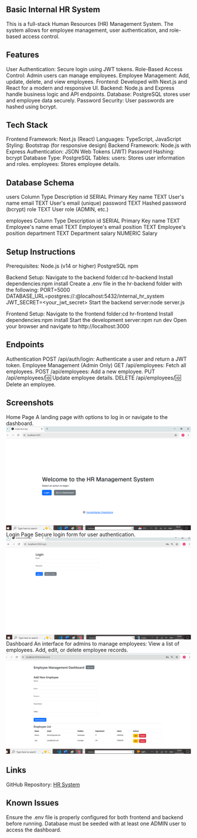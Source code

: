 ## Basic Internal HR System
This is a full-stack Human Resources (HR) Management System. The system allows for employee management, user authentication, and role-based access control.


## Features
User Authentication: Secure login using JWT tokens.
Role-Based Access Control: Admin users can manage employees.
Employee Management: Add, update, delete, and view employees.
Frontend: Developed with Next.js and React for a modern and responsive UI.
Backend: Node.js and Express handle business logic and API endpoints.
Database: PostgreSQL stores user and employee data securely.
Password Security: User passwords are hashed using bcrypt.

## Tech Stack
Frontend
    Framework: Next.js (React)
    Languages: TypeScript, JavaScript
    Styling: Bootstrap (for responsive design)
Backend
    Framework: Node.js with Express
    Authentication: JSON Web Tokens (JWT)
    Password Hashing: bcrypt
Database
    Type: PostgreSQL
    Tables:
        users: Stores user information and roles.
        employees: Stores employee details.

## Database Schema
users
    Column	    Type	    Description
    id	        SERIAL	    Primary Key
    name	    TEXT	    User's name
    email	    TEXT	    User's email (unique)
    password	TEXT	    Hashed password (bcrypt)
    role	    TEXT	    User role (ADMIN, etc.)

employees
    Column	    Type	    Description
    id	        SERIAL	    Primary Key
    name	    TEXT	    Employee's name
    email	    TEXT	    Employee's email
    position	TEXT	    Employee's position
    department	TEXT	    Department 
    salary	    NUMERIC	    Salary

## Setup Instructions
Prerequisites:
    Node.js (v14 or higher)
    PostgreSQL
    npm 

Backend Setup:
    Navigate to the backend folder:cd hr-backend
    Install dependencies:npm install
    Create a .env file in the hr-backend folder with the following:
        PORT=5000
        DATABASE_URL=postgres://<username>:<password>@localhost:5432/internal_hr_system
        JWT_SECRET=<your_jwt_secret>
    Start the backend server:node server.js

Frontend Setup:
    Navigate to the frontend folder:cd hr-frontend
    Install dependencies:npm install
    Start the development server:npm run dev
    Open your browser and navigate to http://localhost:3000

## Endpoints
Authentication
    POST /api/auth/login: Authenticate a user and return a JWT token.
Employee Management (Admin Only)
    GET /api/employees: Fetch all employees.
    POST /api/employees: Add a new employee.
    PUT /api/employees/:id: Update employee details.
    DELETE /api/employees/:id: Delete an employee.

## Screenshots
Home Page
    A landing page with options to log in or navigate to the dashboard.
    ![Home Page](./screenshots/home-page.png)
Login Page
    Secure login form for user authentication.
    ![Login Page](./screenshots/login-page.png)
Dashboard
    An interface for admins to manage employees:
        View a list of employees.
        Add, edit, or delete employee records.
    ![Dashboard](./screenshots/dashboard-page.png)

## Links
GitHub Repository: [HR System](https://github.com/Azadehpedramnia/-HR-System.git)

## Known Issues
Ensure the .env file is properly configured for both frontend and backend before running.
Database must be seeded with at least one ADMIN user to access the dashboard.
